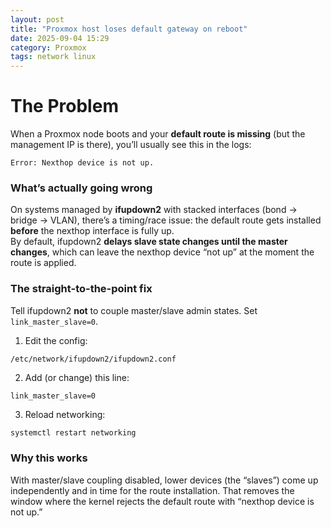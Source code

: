 ```yaml
---
layout: post
title: "Proxmox host loses default gateway on reboot"
date: 2025-09-04 15:29
category: Proxmox
tags: network linux
---
```


# The Problem

When a Proxmox node boots and your **default route is missing** (but the management IP is there), you’ll usually see this in the logs:

```text
Error: Nexthop device is not up.
```

### What’s actually going wrong

On systems managed by **ifupdown2** with stacked interfaces (bond → bridge → VLAN), there’s a timing/race issue: the default route gets installed **before** the nexthop interface is fully up.  
By default, ifupdown2 **delays slave state changes until the master changes**, which can leave the nexthop device “not up” at the moment the route is applied.

### The straight-to-the-point fix

Tell ifupdown2 **not** to couple master/slave admin states. Set `link_master_slave=0`.

1. Edit the config:
```text
/etc/network/ifupdown2/ifupdown2.conf
```

2. Add (or change) this line:
```text
link_master_slave=0
```

3. Reload networking:
```bash
systemctl restart networking
```

### Why this works

With master/slave coupling disabled, lower devices (the “slaves”) come up independently and in time for the route installation. That removes the window where the kernel rejects the default route with “nexthop device is not up.”
